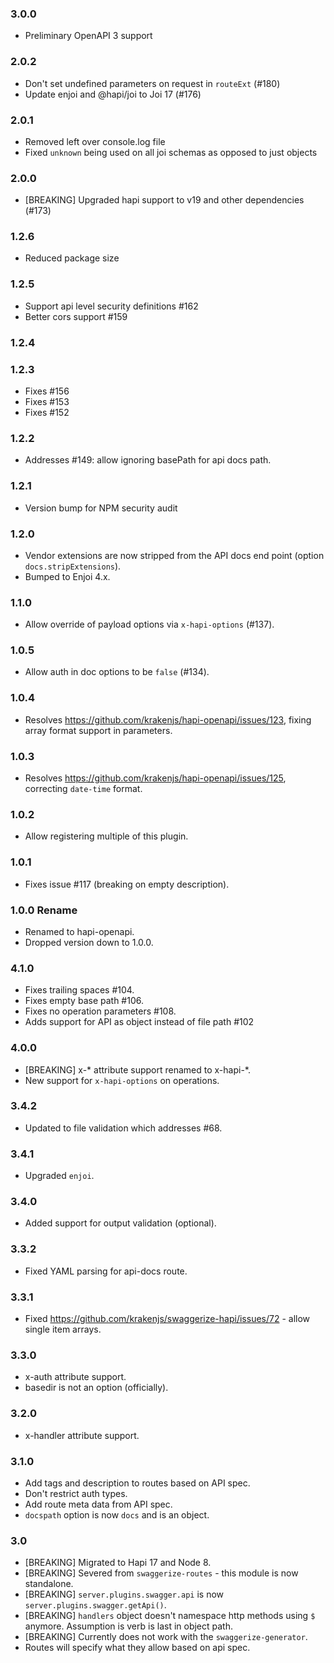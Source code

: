 ### 3.0.0

- Preliminary OpenAPI 3 support

### 2.0.2

- Don't set undefined parameters on request in `routeExt` (#180)
- Update enjoi and @hapi/joi to Joi 17 (#176)

### 2.0.1 

- Removed left over console.log file
- Fixed `unknown` being used on all joi schemas as opposed to just objects

### 2.0.0

- [BREAKING] Upgraded hapi support to v19 and other dependencies (#173)

### 1.2.6

- Reduced package size

### 1.2.5

- Support api level security definitions #162
- Better cors support #159

### 1.2.4

### 1.2.3

- Fixes #156
- Fixes #153
- Fixes #152

### 1.2.2

- Addresses #149: allow ignoring basePath for api docs path.

### 1.2.1

- Version bump for NPM security audit

### 1.2.0

- Vendor extensions are now stripped from the API docs end point (option `docs.stripExtensions`).
- Bumped to Enjoi 4.x.

### 1.1.0

- Allow override of payload options via `x-hapi-options` (#137).

### 1.0.5

- Allow auth in doc options to be `false` (#134).

### 1.0.4

- Resolves https://github.com/krakenjs/hapi-openapi/issues/123, fixing array format support in parameters.

### 1.0.3

- Resolves https://github.com/krakenjs/hapi-openapi/issues/125, correcting `date-time` format.

### 1.0.2

- Allow registering multiple of this plugin.

### 1.0.1

- Fixes issue #117 (breaking on empty description).

### 1.0.0 Rename

- Renamed to hapi-openapi.
- Dropped version down to 1.0.0.

### 4.1.0

- Fixes trailing spaces #104.
- Fixes empty base path #106.
- Fixes no operation parameters #108.
- Adds support for API as object instead of file path #102

### 4.0.0

- [BREAKING] x-* attribute support renamed to x-hapi-*.
- New support for `x-hapi-options` on operations.

### 3.4.2

- Updated to file validation which addresses #68.

### 3.4.1

- Upgraded `enjoi`.

### 3.4.0

- Added support for output validation (optional).

### 3.3.2

- Fixed YAML parsing for api-docs route.

### 3.3.1

- Fixed https://github.com/krakenjs/swaggerize-hapi/issues/72 - allow single item arrays.

### 3.3.0

- x-auth attribute support.
- basedir is not an option (officially).

### 3.2.0

- x-handler attribute support.

### 3.1.0

- Add tags and description to routes based on API spec.
- Don't restrict auth types.
- Add route meta data from API spec.
- `docspath` option is now `docs` and is an object.

### 3.0

- [BREAKING] Migrated to Hapi 17 and Node 8.
- [BREAKING] Severed from `swaggerize-routes` - this module is now standalone.
- [BREAKING] `server.plugins.swagger.api` is now `server.plugins.swagger.getApi()`.
- [BREAKING] `handlers` object doesn't namespace http methods using `$` anymore. Assumption is verb is last in object path.
- [BREAKING] Currently does not work with the `swaggerize-generator`.
- Routes will specify what they allow based on api spec.
